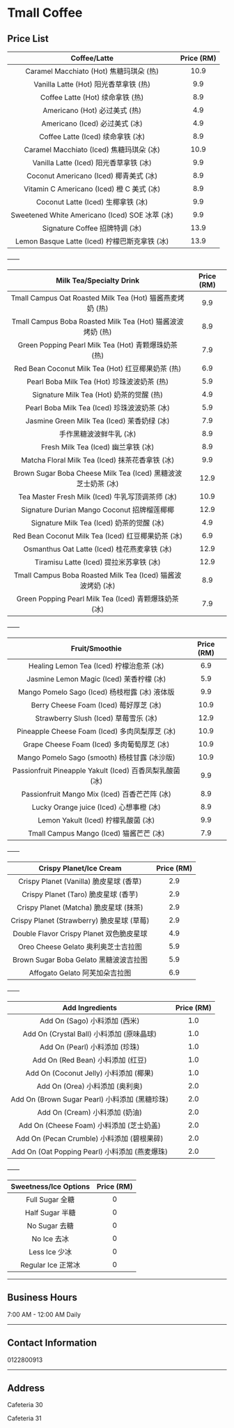 # Tmall Coffee

## Price List

|                  Coffee/Latte                  | Price (RM) |
| :--------------------------------------------: | :--------: |
|    Caramel Macchiato (Hot) 焦糖玛琪朵 (热)     |    10.9    |
|     Vanilla Latte (Hot) 阳光香草拿铁 (热)      |    9.9     |
|        Coffee Latte (Hot) 续命拿铁 (热)        |    8.9     |
|         Americano (Hot) 必过美式 (热)          |    4.9     |
|         Americano (Iced) 必过美式 (冰)         |    4.9     |
|       Coffee Latte (Iced) 续命拿铁 (冰)        |    8.9     |
|    Caramel Macchiato (Iced) 焦糖玛琪朵 (冰)    |    10.9    |
|     Vanilla Latte (Iced) 阳光香草拿铁 (冰)     |    9.9     |
|     Coconut Americano (Iced) 椰青美式 (冰)     |    8.9     |
|   Vitamin C Americano (Iced) 橙 C 美式 (冰)    |    8.9     |
|       Coconut Latte (Iced) 生椰拿铁 (冰)       |    9.9     |
| Sweetened White Americano (Iced) SOE 冰萃 (冰) |    9.9     |
|         Signature Coffee 招牌特调 (冰)         |    13.9    |
| Lemon Basque Latte (Iced) 柠檬巴斯克拿铁 (冰)  |    13.9    |

——

|                   Milk Tea/Specialty Drink                    | Price (RM) |
| :-----------------------------------------------------------: | :--------: |
|   Tmall Campus Oat Roasted Milk Tea (Hot) 猫酱燕麦烤奶 (热)   |    9.9     |
|  Tmall Campus Boba Roasted Milk Tea (Hot) 猫酱波波烤奶 (热)   |    8.9     |
|     Green Popping Pearl Milk Tea (Hot) 青颗爆珠奶茶 (热)      |    7.9     |
|       Red Bean Coconut Milk Tea (Hot) 红豆椰果奶茶 (热)       |    6.9     |
|          Pearl Boba Milk Tea (Hot) 珍珠波波奶茶 (热)          |    5.9     |
|           Signature Milk Tea (Hot) 奶茶的觉醒 (热)            |    4.9     |
|         Pearl Boba Milk Tea (Iced) 珍珠波波奶茶 (冰)          |    5.9     |
|          Jasmine Green Milk Tea (Iced) 茉香奶绿 (冰)          |    7.9     |
|                    手作黑糖波波鲜牛乳 (冰)                    |    8.9     |
|              Fresh Milk Tea (Iced) 幽兰拿铁 (冰)              |    8.9     |
|        Matcha Floral Milk Tea (Iced) 抹茶花香拿铁 (冰)        |    9.9     |
| Brown Sugar Boba Cheese Milk Tea (Iced) 黑糖波波芝士奶茶 (冰) |    12.9    |
|       Tea Master Fresh Milk (Iced) 牛乳写顶调茶师 (冰)        |    10.9    |
|          Signature Durian Mango Coconut 招牌榴莲椰椰          |    12.9    |
|           Signature Milk Tea (Iced) 奶茶的觉醒 (冰)           |    4.9     |
|      Red Bean Coconut Milk Tea (Iced) 红豆椰果奶茶 (冰)       |    6.9     |
|         Osmanthus Oat Latte (Iced) 桂花燕麦拿铁 (冰)          |    12.9    |
|            Tiramisu Latte (Iced) 提拉米苏拿铁 (冰)            |    12.9    |
|  Tmall Campus Boba Roasted Milk Tea (Iced) 猫酱波波烤奶 (冰)  |    8.9     |
|     Green Popping Pearl Milk Tea (Iced) 青颗爆珠奶茶 (冰)     |    7.9     |

——

|                      Fruit/Smoothie                      | Price (RM) |
| :------------------------------------------------------: | :--------: |
|         Healing Lemon Tea (Iced) 柠檬治愈茶 (冰)         |    6.9     |
|         Jasmine Lemon Magic (Iced) 茉香柠檬 (冰)         |    5.9     |
|      Mango Pomelo Sago (Iced) 杨枝柑露 (冰) 液体版       |    9.9     |
|          Berry Cheese Foam (Iced) 莓好厚芝 (冰)          |    10.9    |
|          Strawberry Slush (Iced) 草莓雪乐 (冰)           |    12.9    |
|      Pineapple Cheese Foam (Iced) 多肉凤梨厚芝 (冰)      |    10.9    |
|        Grape Cheese Foam (Iced) 多肉葡萄厚芝 (冰)        |    10.9    |
|       Mango Pomelo Sago (smooth) 杨枝甘露 (冰沙版)       |    10.9    |
| Passionfruit Pineapple Yakult (Iced) 百香凤梨乳酸菌 (冰) |    9.9     |
|      Passionfruit Mango Mix (Iced) 百香芒芒阵 (冰)       |    8.9     |
|         Lucky Orange juice (Iced) 心想事橙 (冰)          |    8.9     |
|           Lemon Yakult (Iced) 柠檬乳酸菌 (冰)            |    9.9     |
|         Tmall Campus Mango (Iced) 猫酱芒芒 (冰)          |    7.9     |

——

|          Crispy Planet/Ice Cream           | Price (RM) |
| :----------------------------------------: | :--------: |
|  Crispy Planet (Vanilla) 脆皮星球 (香草)   |    2.9     |
|    Crispy Planet (Taro) 脆皮星球 (香芋)    |    2.9     |
|   Crispy Planet (Matcha) 脆皮星球 (抹茶)   |    2.9     |
| Crispy Planet (Strawberry) 脆皮星球 (草莓) |    2.9     |
|  Double Flavor Crispy Planet 双色脆皮星球  |    4.9     |
|    Oreo Cheese Gelato 奥利奥芝士吉拉图     |    5.9     |
|   Brown Sugar Boba Gelato 黑糖波波吉拉图   |    5.9     |
|       Affogato Gelato 阿芙加朵吉拉图       |    6.9     |

——

|                Add Ingredients                 | Price (RM) |
| :--------------------------------------------: | :--------: |
|         Add On (Sago) 小料添加 (西米)          |    1.0     |
|   Add On (Crystal Ball) 小料添加 (原味晶球)    |    1.0     |
|         Add On (Pearl) 小料添加 (珍珠)         |    1.0     |
|       Add On (Red Bean) 小料添加 (红豆)        |    1.0     |
|     Add On (Coconut Jelly) 小料添加 (椰果)     |    1.0     |
|        Add On (Orea) 小料添加 (奥利奥)         |    2.0     |
| Add On (Brown Sugar Pearl) 小料添加 (黑糖珍珠) |    2.0     |
|         Add On (Cream) 小料添加 (奶油)         |    2.0     |
|    Add On (Cheese Foam) 小料添加 (芝士奶盖)    |    2.0     |
|   Add On (Pecan Crumble) 小料添加 (碧根果碎)   |    2.0     |
| Add On (Oat Popping Pearl) 小料添加 (燕麦爆珠) |    2.0     |

——

| Sweetness/Ice Options | Price (RM) |
| :-------------------: | :--------: |
|    Full Sugar 全糖    |     0      |
|    Half Sugar 半糖    |     0      |
|     No Sugar 去糖     |     0      |
|      No Ice 去冰      |     0      |
|     Less Ice 少冰     |     0      |
|  Regular Ice 正常冰   |     0      |

---

## Business Hours

7:00 AM - 12:00 AM Daily

---

## Contact Information

0122800913

---

## Address

Cafeteria 30

Cafeteria 31
